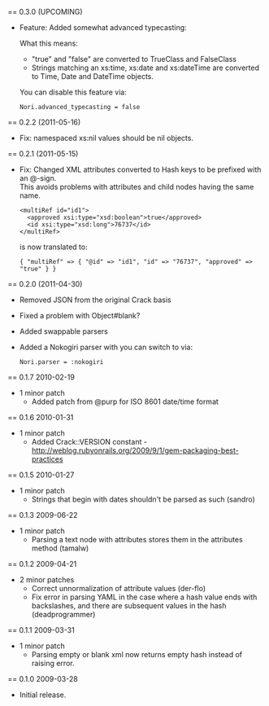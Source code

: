 == 0.3.0 (UPCOMING)

* Feature: Added somewhat advanced typecasting:

  What this means:

  * "true" and "false" are converted to TrueClass and FalseClass
  * Strings matching an xs:time, xs:date and xs:dateTime are converted
    to Time, Date and DateTime objects.

  You can disable this feature via:

      Nori.advanced_typecasting = false

== 0.2.2 (2011-05-16)

* Fix: namespaced xs:nil values should be nil objects.

== 0.2.1 (2011-05-15)

* Fix: Changed XML attributes converted to Hash keys to be prefixed with an @-sign.  
  This avoids problems with attributes and child nodes having the same name.

      <multiRef id="id1">
        <approved xsi:type="xsd:boolean">true</approved>
        <id xsi:type="xsd:long">76737</id>
      </multiRef>

  is now translated to:

      { "multiRef" => { "@id" => "id1", "id" => "76737", "approved" => "true" } }

== 0.2.0 (2011-04-30)

* Removed JSON from the original Crack basis
* Fixed a problem with Object#blank?
* Added swappable parsers
* Added a Nokogiri parser with you can switch to via:

      Nori.parser = :nokogiri

== 0.1.7 2010-02-19
* 1 minor patch
  * Added patch from @purp for ISO 8601 date/time format

== 0.1.6 2010-01-31
* 1 minor patch
  * Added Crack::VERSION constant - http://weblog.rubyonrails.org/2009/9/1/gem-packaging-best-practices

== 0.1.5 2010-01-27
* 1 minor patch
  * Strings that begin with dates shouldn't be parsed as such (sandro)

== 0.1.3 2009-06-22
* 1 minor patch
  * Parsing a text node with attributes stores them in the attributes method (tamalw)

== 0.1.2 2009-04-21
* 2 minor patches
  * Correct unnormalization of attribute values (der-flo)
  * Fix error in parsing YAML in the case where a hash value ends with backslashes, and there are subsequent values in the hash (deadprogrammer)

== 0.1.1 2009-03-31
* 1 minor patch
  * Parsing empty or blank xml now returns empty hash instead of raising error.

== 0.1.0 2009-03-28
* Initial release.
